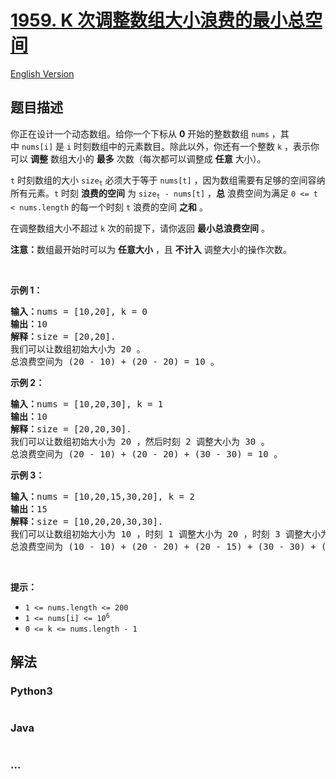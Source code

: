 # [1959. K 次调整数组大小浪费的最小总空间](https://leetcode-cn.com/problems/minimum-total-space-wasted-with-k-resizing-operations)

[English Version](/solution/1900-1999/1959.Minimum%20Total%20Space%20Wasted%20With%20K%20Resizing%20Operations/README_EN.md)

## 题目描述

<!-- 这里写题目描述 -->

<p>你正在设计一个动态数组。给你一个下标从 <strong>0</strong>&nbsp;开始的整数数组&nbsp;<code>nums</code>&nbsp;，其中&nbsp;<code>nums[i]</code>&nbsp;是&nbsp;<code>i</code>&nbsp;时刻数组中的元素数目。除此以外，你还有一个整数 <code>k</code>&nbsp;，表示你可以 <strong>调整</strong>&nbsp;数组大小的 <strong>最多</strong>&nbsp;次数（每次都可以调整成 <strong>任意</strong>&nbsp;大小）。</p>

<p><code>t</code>&nbsp;时刻数组的大小&nbsp;<code>size<sub>t</sub></code>&nbsp;必须大于等于&nbsp;<code>nums[t]</code>&nbsp;，因为数组需要有足够的空间容纳所有元素。<code>t</code>&nbsp;时刻 <strong>浪费的空间</strong>&nbsp;为&nbsp;<code>size<sub>t</sub> - nums[t]</code>&nbsp;，<strong>总</strong>&nbsp;浪费空间为满足&nbsp;<code>0 &lt;= t &lt; nums.length</code>&nbsp;的每一个时刻&nbsp;<code>t</code>&nbsp;浪费的空间&nbsp;<strong>之和</strong>&nbsp;。</p>

<p>在调整数组大小不超过 <code>k</code>&nbsp;次的前提下，请你返回 <strong>最小总浪费空间</strong>&nbsp;。</p>

<p><strong>注意：</strong>数组最开始时可以为&nbsp;<strong>任意大小</strong>&nbsp;，且&nbsp;<strong>不计入</strong>&nbsp;调整大小的操作次数。</p>

<p>&nbsp;</p>

<p><strong>示例 1：</strong></p>

<pre><b>输入：</b>nums = [10,20], k = 0
<b>输出：</b>10
<b>解释：</b>size = [20,20].
我们可以让数组初始大小为 20 。
总浪费空间为 (20 - 10) + (20 - 20) = 10 。
</pre>

<p><strong>示例 2：</strong></p>

<pre><b>输入：</b>nums = [10,20,30], k = 1
<b>输出：</b>10
<b>解释：</b>size = [20,20,30].
我们可以让数组初始大小为 20 ，然后时刻 2 调整大小为 30 。
总浪费空间为 (20 - 10) + (20 - 20) + (30 - 30) = 10 。
</pre>

<p><strong>示例 3：</strong></p>

<pre><b>输入：</b>nums = [10,20,15,30,20], k = 2
<b>输出：</b>15
<b>解释：</b>size = [10,20,20,30,30].
我们可以让数组初始大小为 10 ，时刻 1 调整大小为 20 ，时刻 3 调整大小为 30 。
总浪费空间为 (10 - 10) + (20 - 20) + (20 - 15) + (30 - 30) + (30 - 20) = 15 。
</pre>

<p>&nbsp;</p>

<p><strong>提示：</strong></p>

<ul>
	<li><code>1 &lt;= nums.length &lt;= 200</code></li>
	<li><code>1 &lt;= nums[i] &lt;= 10<sup>6</sup></code></li>
	<li><code>0 &lt;= k &lt;= nums.length - 1</code></li>
</ul>


## 解法

<!-- 这里可写通用的实现逻辑 -->

<!-- tabs:start -->

### **Python3**

<!-- 这里可写当前语言的特殊实现逻辑 -->

```python

```

### **Java**

<!-- 这里可写当前语言的特殊实现逻辑 -->

```java

```

### **...**

```

```

<!-- tabs:end -->
